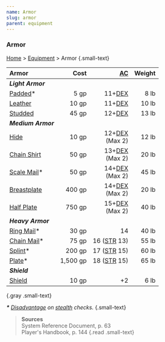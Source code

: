 ```yaml
---
name: Armor
slug: armor
parent: equipment
---
```

### Armor
[Home](dm-operations-center) > [Equipment](equipment-menu) > Armor {.small-text}

| Armor                                  | Cost     | [AC](armor-class)                | Weight   |
| :------------------------------------- | -------: | -------------------------------: | -------: |
| ***Light Armor***                                                                          ||||
| [Padded](/item/padded)*                |     5 gp |              11+[DEX](dexterity) |     8 lb |
| [Leather](/item/leather)               |    10 gp |              11+[DEX](dexterity) |    10 lb |
| [Studded](/item/studded-leather)       |    45 gp |              12+[DEX](dexterity) |    13 lb |
| ***Medium Armor***                                                                         ||||
| [Hide](/item/hide)                     |    10 gp | 12+[DEX](dexterity)<br/> (Max 2) |    12 lb |
| [Chain Shirt](/item/chain-shirt)       |    50 gp | 13+[DEX](dexterity)<br/> (Max 2) |    20 lb |
| [Scale Mail](/item/scale-mail)*        |    50 gp | 14+[DEX](dexterity)<br/> (Max 2) |    45 lb |
| [Breastplate](/item/breastplate)       |   400 gp | 14+[DEX](dexterity)<br/> (Max 2) |    20 lb |
| [Half Plate](/item/half-plate)         |   750 gp | 15+[DEX](dexterity)<br/> (Max 2) |    40 lb |
| ***Heavy Armor***                                                                          ||||
| [Ring Mail](/item/ring-mail)*          |    30 gp |                               14 |    40 lb |
| [Chain Mail](/item/chain-mail)*        |    75 gp |          16 ([STR](strength) 13) |    55 lb |
| [Splint](/item/splint)*                |   200 gp |          17 ([STR](strength) 15) |    60 lb |
| [Plate](/item/plate)*                  | 1,500 gp |          18 ([STR](strength) 15) |    65 lb |
| ***Shield***                                                                               ||||
| [Shield](/item/shield)                 |    10 gp |                               +2 |     6 lb |
{.gray .small-text}

***\*** [Disadvantage](advantage-and-disadvantage) on [stealth](stealth) checks.* {.small-text}

> **Sources** <br/>
> System Reference Document, p. 63<br/>
> Player's Handbook, p. 144
{.read .small-text}
